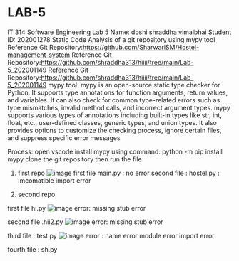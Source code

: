 # LAB-5
IT 314 Software Engineering
Lab 5
Name: doshi shraddha vimalbhai
Student ID: 202001278
Static Code Analysis of a git repository using mypy tool
Reference Git Repository:https://github.com/SharwariSM/Hostel-management-system
Reference Git Repository:https://github.com/shraddha313/hiiii/tree/main/Lab-5_202001149
Reference Git Repository:https://github.com/shraddha313/hiiii/tree/main/Lab-5_202001149
mypy tool:
mypy is an open-source static type checker for Python.
It supports type annotations for function arguments, return values, and variables.
It can also check for common type-related errors such as type mismatches, invalid method calls, and incorrect argument types.
mypy supports various types of annotations including built-in types like str, int, float, etc., user-defined classes, generic types, and union types.
It also provides options to customize the checking process, ignore certain files, and suppress specific error messages

Process:
open vscode
install mypy using command: python -m pip install mypy
clone the git repository
then run the file 

1) first repo 
![image](https://user-images.githubusercontent.com/77456124/227494544-75d7db00-4dc7-493c-a8bf-f188be47a741.png)
first file main.py : no error 
second file : hostel.py  : imcomatible import error 

2) second repo 

first file hi.py 
![image](https://user-images.githubusercontent.com/77456124/227495052-5e6db3b5-89bd-492d-bc9b-b6099a58c53b.png)
error: missing stub error 

second file .hii2.py
![image](https://user-images.githubusercontent.com/77456124/227495405-f7c16091-9bc0-4d23-8ab0-22371b6563c6.png)
error: missing stub error 

third file : test.py 
![image](https://user-images.githubusercontent.com/77456124/227495602-9c7b663c-d4c7-4eb7-9e5e-cd2ac6a70f34.png)
error : name error
module error 
import error 

fourth file : sh.py

